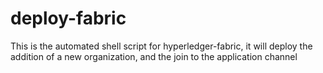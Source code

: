 # deploy-fabric
This is the automated shell script for hyperledger-fabric, it will deploy the addition of a new organization, and the join to the application channel
